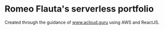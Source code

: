 # Romeo Flauta's serverless portfolio
Created through the guidance of www.acloud.guru using AWS and ReactJS.
